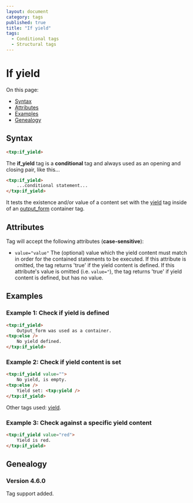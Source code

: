 ```yaml
---
layout: document
category: tags
published: true
title: "If yield"
tags:
  - Conditional tags
  - Structural tags
---
```


# If yield

On this page:

* [Syntax](#user-content-syntax)
* [Attributes](#user-content-attributes)
* [Examples](#user-content-examples)
* [Genealogy](#user-content-genealogy)

## Syntax

```html
<txp:if_yield>
```

The **if_yield** tag is a __conditional__ tag and always used as an opening and closing pair, like this...

```html
<txp:if_yield>
    ...conditional statement...
</txp:if_yield>
```

It tests the existence and/or value of a content set with the [yield](yield) tag inside of an [output_form](output-form) container tag.

## Attributes

Tag will accept the following attributes (**case-sensitive**):

* `value="value"`
The (optional) value which the yield content must match in order for the contained statements to be executed. If this attribute is omitted, the tag returns 'true' if the yield content is defined. If this attribute's value is omitted (i.e. `value="`), the tag returns 'true' if yield content is defined, but has no value.

## Examples

### Example 1: Check if yield is defined

```html
<txp:if_yield>
    Output_form was used as a container.
<txp:else />
    No yield defined.
</txp:if_yield>
```

### Example 2: Check if yield content is set

```html
<txp:if_yield value="">
    No yield, is empty.
<txp:else />
    Yield set: <txp:yield />
</txp:if_yield>
```

Other tags used: [yield](yield).

### Example 3: Check against a specific yield content

```html
<txp:if_yield value="red">
	Yield is red.
</txp:if_yield>
```

## Genealogy

### Version 4.6.0

Tag support added.
